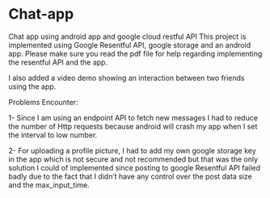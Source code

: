 # Chat-app
Chat app using android app and google cloud restful API
This project is implemented using Google Resentful API, google storage and an android app.
Please make sure you read the pdf file for help regarding implementing the resentful API and the app.

I also added a video demo showing an interaction between two friends using the app.

Problems Encounter:

1-	Since I am using an endpoint API to fetch new messages I had to reduce the number of Http requests because android will crash my app when I set the interval to low number. 

2-	For uploading a profile picture, I had to add my own google storage key in the app which is not secure and not recommended but that was the only solution I could of implemented since posting to google Resentful API failed badly due to the fact that I didn’t have any control over the post data size and the max_input_time. 
